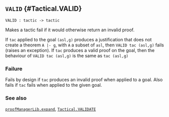 ## `VALID` {#Tactical.VALID}


```
VALID : tactic -> tactic
```



Makes a tactic fail if it would otherwise return an invalid proof.


If `tac` applied to the goal `(asl,g)` produces a justification that
does not create a theorem `A |- g`, with `A` a subset of `asl`, then
`VALID tac (asl,g)` fails (raises an exception).  If `tac` produces a
valid proof on the goal, then the behaviour of `VALID tac (asl,g)` is
the same as `tac (asl,g)`

### Failure

Fails by design if `tac` produces an invalid proof when applied
to a goal.  Also fails if `tac` fails when applied to the given goal.

### See also

[`proofManagerLib.expand`](#proofManagerLib.expand), [`Tactical.VALIDATE`](#Tactical.VALIDATE)

